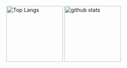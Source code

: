 <p align="left"> 
  <img alt="Top Langs" height="150px" src="https://github-readme-stats.vercel.app/api/top-langs/?username=0xmitamo&layout=compact&show_icons=true&theme=onedark" />
  <img alt="github stats" height="150px" src="https://github-readme-stats.vercel.app/api?username=0xmitamo&theme=onedark&show_icons=ture" />
</p>
